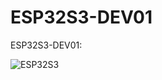 # ESP32S3-DEV01
  ESP32S3-DEV01:  
  
![ESP32S3](https://github.com/user-attachments/assets/5b37505f-5d62-4906-9737-7b9880b0f936?raw=true)  
